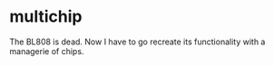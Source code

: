 # multichip
The BL808 is dead. Now I have to go recreate its functionality with a managerie of chips.
